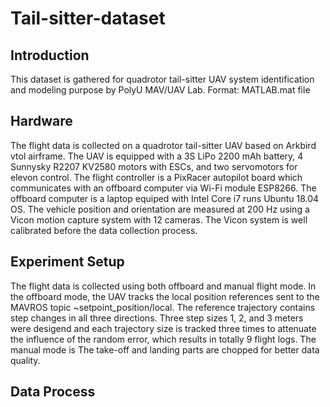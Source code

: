 # Tail-sitter-dataset
## Introduction
This dataset is gathered for quadrotor tail-sitter UAV system identification and modeling purpose by PolyU MAV/UAV Lab.
Format: MATLAB.mat file

## Hardware
The flight data is collected on a quadrotor tail-sitter UAV based on Arkbird vtol airframe. The UAV is equipped with a 3S LiPo 2200 mAh battery, 4 Sunnysky R2207 KV2580 motors with ESCs, and two servomotors for elevon control. The flight controller is a PixRacer autopilot board which communicates with an offboard computer via Wi-Fi module ESP8266. The offboard computer is a laptop equiped with Intel Core i7 runs Ubuntu 18.04 OS. The vehicle position and orientation are measured at 200 Hz using a Vicon motion capture system with 12 cameras. The Vicon system is well calibrated before the data collection process.

## Experiment Setup
The flight data is collected using both offboard and manual flight mode. In the offboard mode, the UAV tracks the local position references sent to the MAVROS topic ~setpoint_position/local. The reference trajectory contains step changes in all three directions. Three step sizes 1, 2, and 3 meters were desigend and each trajectory size is tracked three times to attenuate the influence of the random error, which results in totally 9 flight logs. The manual mode is 
The take-off and landing parts are chopped for better data quality.

## Data Process
